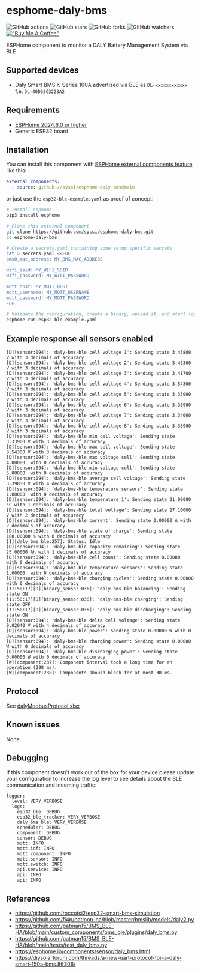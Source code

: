 # esphome-daly-bms

![GitHub actions](https://github.com/syssi/esphome-daly-bms/actions/workflows/ci.yaml/badge.svg)
![GitHub stars](https://img.shields.io/github/stars/syssi/esphome-daly-bms)
![GitHub forks](https://img.shields.io/github/forks/syssi/esphome-daly-bms)
![GitHub watchers](https://img.shields.io/github/watchers/syssi/esphome-daly-bms)
[!["Buy Me A Coffee"](https://img.shields.io/badge/buy%20me%20a%20coffee-donate-yellow.svg)](https://www.buymeacoffee.com/syssi)

ESPHome component to monitor a DALY Battery Management System via BLE

## Supported devices

* Daly Smart BMS K-Series 100A advertised via BLE as `DL-xxxxxxxxxxxx` f.e. `DL-40D63C3223A2`

## Requirements

* [ESPHome 2024.6.0 or higher](https://github.com/esphome/esphome/releases)
* Generic ESP32 board

## Installation

You can install this component with [ESPHome external components feature](https://esphome.io/components/external_components.html) like this:
```yaml
external_components:
  - source: github://syssi/esphome-daly-bms@main
```

or just use the `esp32-ble-example.yaml` as proof of concept:

```bash
# Install esphome
pip3 install esphome

# Clone this external component
git clone https://github.com/syssi/esphome-daly-bms.git
cd esphome-daly-bms

# Create a secrets.yaml containing some setup specific secrets
cat > secrets.yaml <<EOF
bms0_mac_address: MY_BMS_MAC_ADDRESS

wifi_ssid: MY_WIFI_SSID
wifi_password: MY_WIFI_PASSWORD

mqtt_host: MY_MQTT_HOST
mqtt_username: MY_MQTT_USERNAME
mqtt_password: MY_MQTT_PASSWORD
EOF

# Validate the configuration, create a binary, upload it, and start logs
esphome run esp32-ble-example.yaml

```

## Example response all sensors enabled

```
[D][sensor:094]: 'daly-bms-ble cell voltage 1': Sending state 3.43800 V with 3 decimals of accuracy
[D][sensor:094]: 'daly-bms-ble cell voltage 2': Sending state 3.43300 V with 3 decimals of accuracy
[D][sensor:094]: 'daly-bms-ble cell voltage 3': Sending state 3.41700 V with 3 decimals of accuracy
[D][sensor:094]: 'daly-bms-ble cell voltage 4': Sending state 3.54300 V with 3 decimals of accuracy
[D][sensor:094]: 'daly-bms-ble cell voltage 5': Sending state 3.33900 V with 3 decimals of accuracy
[D][sensor:094]: 'daly-bms-ble cell voltage 6': Sending state 3.33900 V with 3 decimals of accuracy
[D][sensor:094]: 'daly-bms-ble cell voltage 7': Sending state 3.34000 V with 3 decimals of accuracy
[D][sensor:094]: 'daly-bms-ble cell voltage 8': Sending state 3.33900 V with 3 decimals of accuracy
[D][sensor:094]: 'daly-bms-ble min cell voltage': Sending state 3.33900 V with 3 decimals of accuracy
[D][sensor:094]: 'daly-bms-ble max cell voltage': Sending state 3.54300 V with 3 decimals of accuracy
[D][sensor:094]: 'daly-bms-ble max voltage cell': Sending state 4.00000  with 0 decimals of accuracy
[D][sensor:094]: 'daly-bms-ble min voltage cell': Sending state 5.00000  with 0 decimals of accuracy
[D][sensor:094]: 'daly-bms-ble average cell voltage': Sending state 3.39850 V with 4 decimals of accuracy
[D][sensor:094]: 'daly-bms-ble temperature sensors': Sending state 1.00000  with 0 decimals of accuracy
[D][sensor:094]: 'daly-bms-ble temperature 1': Sending state 21.00000 °C with 1 decimals of accuracy
[D][sensor:094]: 'daly-bms-ble total voltage': Sending state 27.10000 V with 2 decimals of accuracy
[D][sensor:094]: 'daly-bms-ble current': Sending state 0.00000 A with 2 decimals of accuracy
[D][sensor:094]: 'daly-bms-ble state of charge': Sending state 100.00000 % with 0 decimals of accuracy
[I][daly_bms_ble:257]: Status: Idle
[D][sensor:094]: 'daly-bms-ble capacity remaining': Sending state 25.00000 Ah with 1 decimals of accuracy
[D][sensor:094]: 'daly-bms-ble cell count': Sending state 8.00000  with 0 decimals of accuracy
[D][sensor:094]: 'daly-bms-ble temperature sensors': Sending state 1.00000  with 0 decimals of accuracy
[D][sensor:094]: 'daly-bms-ble charging cycles': Sending state 0.00000  with 0 decimals of accuracy
[11:50:17][D][binary_sensor:036]: 'daly-bms-ble balancing': Sending state ON
[11:50:17][D][binary_sensor:036]: 'daly-bms-ble charging': Sending state OFF
[11:50:17][D][binary_sensor:036]: 'daly-bms-ble discharging': Sending state ON
[D][sensor:094]: 'daly-bms-ble delta cell voltage': Sending state 0.02040 V with 4 decimals of accuracy
[D][sensor:094]: 'daly-bms-ble power': Sending state 0.00000 W with 0 decimals of accuracy
[D][sensor:094]: 'daly-bms-ble charging power': Sending state 0.00000 W with 0 decimals of accuracy
[D][sensor:094]: 'daly-bms-ble discharging power': Sending state 0.00000 W with 0 decimals of accuracy
[W][component:237]: Component interval took a long time for an operation (298 ms).
[W][component:238]: Components should block for at most 30 ms.
```

## Protocol

See [dalyModbusProtocol.xlsx](docs/dalyModbusProtocol.xlsx)

## Known issues

None.

## Debugging

If this component doesn't work out of the box for your device please update your configuration to increase the log level to see details about the BLE communication and incoming traffic:

```
logger:
  level: VERY_VERBOSE
  logs:
    esp32_ble: DEBUG
    esp32_ble_tracker: VERY_VERBOSE
    daly_bms_ble: VERY_VERBOSE
    scheduler: DEBUG
    component: DEBUG
    sensor: DEBUG
    mqtt: INFO
    mqtt.idf: INFO
    mqtt.component: INFO
    mqtt.sensor: INFO
    mqtt.switch: INFO
    api.service: INFO
    api: INFO
    api: INFO
```

## References

* https://github.com/roccotsi2/esp32-smart-bms-simulation
* https://github.com/fl4p/batmon-ha/blob/master/bmslib/models/daly2.py
* https://github.com/patman15/BMS_BLE-HA/blob/main/custom_components/bms_ble/plugins/daly_bms.py
* https://github.com/patman15/BMS_BLE-HA/blob/main/tests/test_daly_bms.py
* https://esphome.io/components/sensor/daly_bms.html
* https://diysolarforum.com/threads/a-new-uart-protocol-for-a-daly-smart-150a-bms.86306/
